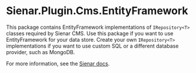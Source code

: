 ﻿# Sienar.Plugin.Cms.EntityFramework

This package contains EntityFramework implementations of `IRepository<T>` classes required by Sienar CMS. Use this package if you want to use EntityFramework for your data store. Create your own `IRepository<T>` implementations if you want to use custom SQL or a different database provider, such as MongoDB.

For more information, see the [Sienar docs](https://sienar.io).